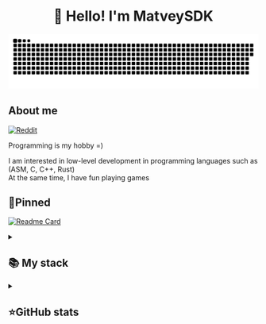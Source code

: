 <h1 align="center">👋 Hello! I'm MatveySDK </h1>

<p align="center">
 <img width="600" src="assets/github-snake.svg" alt="snake"/>
</p>

## About me
[![Reddit](https://img.shields.io/badge/-Reddit-FF0000?style=flat&logo=reddit&logoColor=white)](https://www.reddit.com/user/nerediska/)

Programming is my hobby =)  

I am interested in low-level development in programming languages such as (ASM, C, C++, Rust)  
At the same time, I have fun playing games

## 📌Pinned
[![Readme Card](https://github-readme-stats.vercel.app/api/pin/?username=MatveySDK&repo=nova-os&theme=dracula&bg_color=00000000&)](https://github.com/MatveySDK/nova-os)


<details align="left">
  <summary><h2><b>📚 My stack</b></h2></summary>
  <p>
    <h3>Langs</h3>
    <img src="https://skillicons.dev/icons?i=c,cpp,rust,assembly&perline=7" />
    <h3>Frameworks / Tools</h3>
    <img src="https://skillicons.dev/icons?i=obsidian,markdown,bash,windows,ubuntu,linux,git&perline=7" />
    <h3>Software</h3>
    <img src="https://skillicons.dev/icons?i=neovim&perline=7" />
    <br>
  </p>
</details>


<details align="left">
  <summary><h2><b>⭐GitHub stats</b></h2></summary>
  <p>
   <img src="https://github-readme-stats.vercel.app/api/top-langs/?username=MatveySDK&theme=dracula&layout=compact&hide_border=true&bg_color=00000000" />
   <br>
   <img src="https://github-readme-stats.vercel.app/api?username=MatveySDK&count_private=true&show_icons=true&theme=dracula&hide_border=true&bg_color=00000000" />
    <br>
   <img src="https://metrics.lecoq.io/MatveySDK" />
  </p>
</details>
